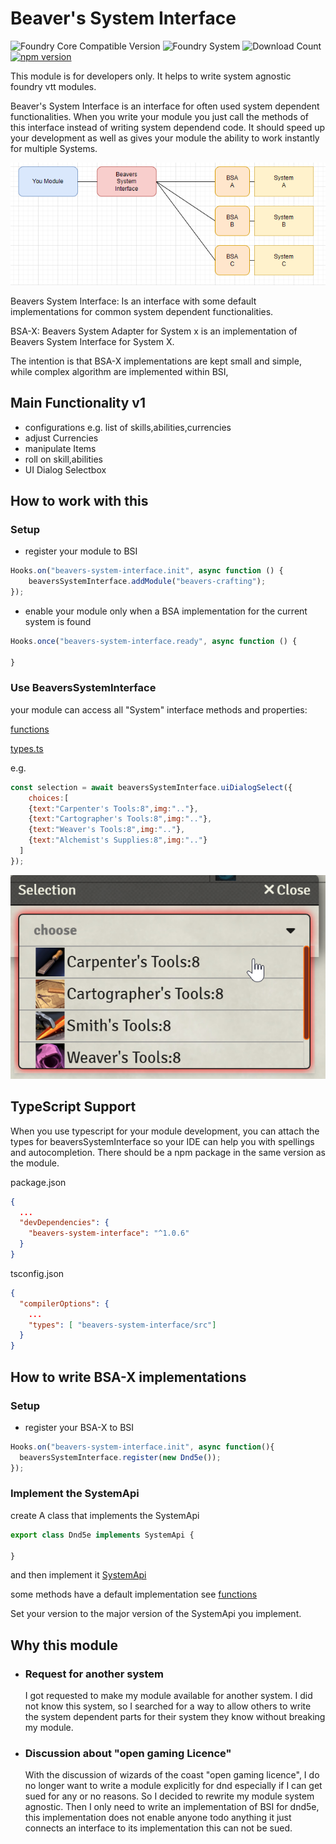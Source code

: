# Beaver's System Interface
![Foundry Core Compatible Version](https://img.shields.io/endpoint?url=https%3A%2F%2Ffoundryshields.com%2Fversion%3Fstyle%3Dflat%26url%3Dhttps%3A%2F%2Fgithub.com%2FAngryBeaver%2Fbeavers-system-interface%2Freleases%2Flatest%2Fdownload%2Fmodule.json)
![Foundry System](https://img.shields.io/endpoint?url=https%3A%2F%2Ffoundryshields.com%2Fsystem%3FnameType%3Draw%26showVersion%3D1%26style%3Dflat%26url%3Dhttps%3A%2F%2Fraw.githubusercontent.com%2FAngryBeaver%2Fbeavers-system-interface%2Fmain%2Fmodule.json)
![Download Count](https://img.shields.io/github/downloads/AngryBeaver/beavers-system-interface/total?color=bright-green)
[![npm version](https://badge.fury.io/js/beavers-system-interface.svg)](https://badge.fury.io/js/beavers-system-interface?color=blue)

This module is for developers only. It helps to write system agnostic foundry vtt modules.

Beaver's System Interface is an interface for often used system dependent functionalities.
When you write your module you just call the methods of this interface instead of writing system dependend code.
It should speed up your development as well as gives your module the ability to work instantly for multiple Systems.

![img.png](https://github.com/AngryBeaver/beavers-system-interface/blob/main/pictures/img.png)

Beavers System Interface: Is an interface with some default implementations for common system dependent functionalities.

BSA-X: Beavers System Adapter for System x is an implementation of Beavers System Interface for System X.

The intention is that BSA-X implementations are kept small and simple, while complex algorithm are implemented within
BSI,
## Main Functionality v1
- configurations e.g. list of skills,abilities,currencies
- adjust Currencies
- manipulate Items
- roll on skill,abilities
- UI Dialog Selectbox
## How to work with this
### Setup
- register your module to BSI

````javascript
Hooks.on("beavers-system-interface.init", async function () {
    beaversSystemInterface.addModule("beavers-crafting");
});
````
- enable your module only when a BSA implementation for the current system is found

````javascript
Hooks.once("beavers-system-interface.ready", async function () {

}
````
### Use BeaversSystemInterface

your module can access all "System" interface methods and properties:

[functions](https://github.com/AngryBeaver/beavers-system-interface/wiki/Beaver's-System-Interface)

[types.ts](https://github.com/AngryBeaver/beavers-system-interface/blob/main/src/types.ts)

e.g.
````javascript
const selection = await beaversSystemInterface.uiDialogSelect({
    choices:[
    {text:"Carpenter's Tools:8",img:".."},
    {text:"Cartographer's Tools:8",img:".."},
    {text:"Weaver's Tools:8",img:".."},
    {text:"Alchemist's Supplies:8",img:".."}
  ]
});
````

![img.png](https://github.com/AngryBeaver/beavers-system-interface/blob/main/pictures/dropdown.png)


## TypeScript Support

When you use typescript for your module development,
you can attach the types for beaversSystemInterface so your IDE can help you with spellings and autocompletion.
There should be a npm package in the same version as the module.

package.json
````json
{
  ...
  "devDependencies": {
    "beavers-system-interface": "^1.0.6"
  }
}
````
tsconfig.json
````json
{
  "compilerOptions": {
    ...
    "types": [ "beavers-system-interface/src"]
  }
}
````
## How to write BSA-X implementations
### Setup
- register your BSA-X to BSI
````javascript
Hooks.on("beavers-system-interface.init", async function(){
  beaversSystemInterface.register(new Dnd5e());
});
````
### Implement the SystemApi
create A class that implements the SystemApi
````typescript
export class Dnd5e implements SystemApi {
  
}
````
and then implement it [SystemApi](https://github.com/AngryBeaver/beavers-system-interface/blob/main/src/types.ts)

some methods have a default implementation see
[functions](https://github.com/AngryBeaver/beavers-system-interface/wiki/Beaver's-System-Interface)

Set your version to the major version of the SystemApi you implement.

## Why this module

- ### Request for another system
  I got requested to make my module available for another system.
  I did not know this system, so I searched for a way to allow others to write the system dependent parts for their
  system they know without breaking my module.
- ### Discussion about "open gaming Licence"
  With the discussion of wizards of the coast "open gaming licence", I do no longer want to write a module explicitly
  for dnd
  especially if I can get sued for any or no reasons. So I decided to rewrite my module system agnostic. Then I only
  need to write an implementation of BSI for dnd5e, this implementation does not enable anyone todo anything it just
  connects an interface to its implementation this can not be sued.


